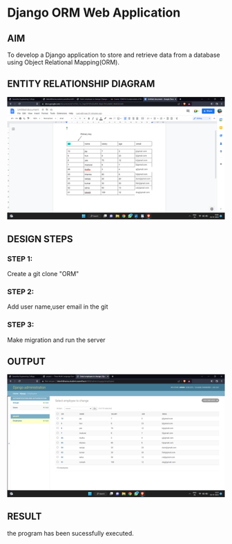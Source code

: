 # Django ORM Web Application

## AIM
To develop a Django application to store and retrieve data from a database using Object Relational Mapping(ORM).

## ENTITY RELATIONSHIP DIAGRAM

![ENTITY RELATIONSHIP DIAGRAM](./lokesh.png)

## DESIGN STEPS

### STEP 1: 
Create a git clone "ORM"

### STEP 2:
 Add user name,user email in the git

### STEP 3:
 Make migration and run the server


## OUTPUT
![OUTPUT](./yes.png)



## RESULT
 the program has been sucessfully executed.